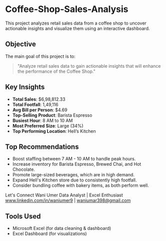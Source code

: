 # Coffee-Shop-Sales-Analysis

This project analyzes retail sales data from a coffee shop to uncover actionable insights and visualize them using an interactive dashboard.

##  Objective

The main goal of this project is to:
> "Analyze retail sales data to gain actionable insights that will enhance the performance of the Coffee Shop."

## Key Insights

- **Total Sales**: $6,98,812.33  
- **Total Footfall**: 1,49,116  
- **Avg Bill per Person**: $4.69  
- **Top-Selling Product**: Barista Espresso  
- **Busiest Hour**: 8 AM to 10 AM  
- **Most Preferred Size**: Large (34%)  
- **Top Performing Location**: Hell’s Kitchen  

##  Top Recommendations

- Boost staffing between 7 AM - 10 AM to handle peak hours.
- Increase inventory for Barista Espresso, Brewed Chai, and Hot Chocolate.
- Promote large-sized beverages, which are in high demand.
- Expand Hell's Kitchen store due to consistently high footfall.
- Consider bundling coffee with bakery items, as both perform well.


Let's Connect
 Wani Umer 
  Data Analyst | Excel Enthusiast  
  www.linkedin.com/in/waniumer9 | waniumar398@gmail.com

 
##  Tools Used

- Microsoft Excel (for data cleaning & dashboard)
-  Excel Dashboard (for visualizations)



